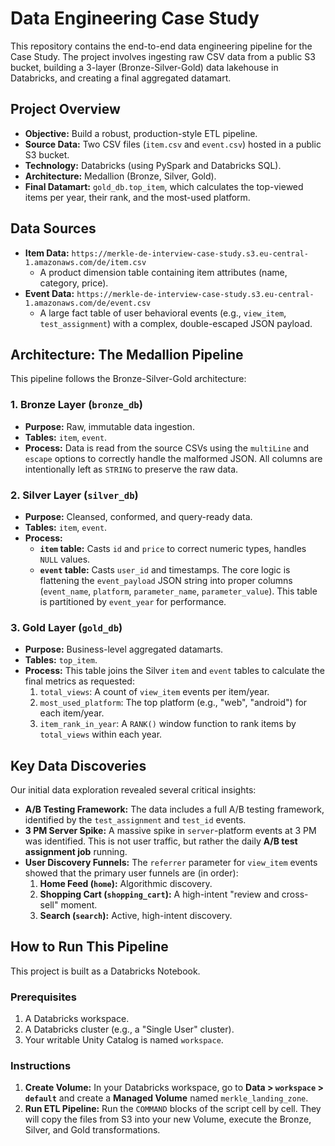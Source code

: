 # Data Engineering Case Study

This repository contains the end-to-end data engineering pipeline for the Case Study. The project involves ingesting raw CSV data from a public S3 bucket, building a 3-layer (Bronze-Silver-Gold) data lakehouse in Databricks, and creating a final aggregated datamart.

## Project Overview

* **Objective:** Build a robust, production-style ETL pipeline.
* **Source Data:** Two CSV files (`item.csv` and `event.csv`) hosted in a public S3 bucket.
* **Technology:** Databricks (using PySpark and Databricks SQL).
* **Architecture:** Medallion (Bronze, Silver, Gold).
* **Final Datamart:** `gold_db.top_item`, which calculates the top-viewed items per year, their rank, and the most-used platform.

## Data Sources

* **Item Data:** `https://merkle-de-interview-case-study.s3.eu-central-1.amazonaws.com/de/item.csv`
    * A product dimension table containing item attributes (name, category, price).
* **Event Data:** `https://merkle-de-interview-case-study.s3.eu-central-1.amazonaws.com/de/event.csv`
    * A large fact table of user behavioral events (e.g., `view_item`, `test_assignment`) with a complex, double-escaped JSON payload.

## Architecture: The Medallion Pipeline

This pipeline follows the Bronze-Silver-Gold architecture:

### 1. Bronze Layer (`bronze_db`)

* **Purpose:** Raw, immutable data ingestion.
* **Tables:** `item`, `event`.
* **Process:** Data is read from the source CSVs using the `multiLine` and `escape` options to correctly handle the malformed JSON. All columns are intentionally left as `STRING` to preserve the raw data.

### 2. Silver Layer (`silver_db`)

* **Purpose:** Cleansed, conformed, and query-ready data.
* **Tables:** `item`, `event`.
* **Process:**
    * **`item` table:** Casts `id` and `price` to correct numeric types, handles `NULL` values.
    * **`event` table:** Casts `user_id` and timestamps. The core logic is flattening the `event_payload` JSON string into proper columns (`event_name`, `platform`, `parameter_name`, `parameter_value`). This table is partitioned by `event_year` for performance.

### 3. Gold Layer (`gold_db`)

* **Purpose:** Business-level aggregated datamarts.
* **Tables:** `top_item`.
* **Process:** This table joins the Silver `item` and `event` tables to calculate the final metrics as requested:
    1.  `total_views`: A count of `view_item` events per item/year.
    2.  `most_used_platform`: The top platform (e.g., "web", "android") for each item/year.
    3.  `item_rank_in_year`: A `RANK()` window function to rank items by `total_views` within each year.

## Key Data Discoveries

Our initial data exploration revealed several critical insights:

* **A/B Testing Framework:** The data includes a full A/B testing framework, identified by the `test_assignment` and `test_id` events.
* **3 PM Server Spike:** A massive spike in `server`-platform events at 3 PM was identified. This is not user traffic, but rather the daily **A/B test assignment job** running.
* **User Discovery Funnels:** The `referrer` parameter for `view_item` events showed that the primary user funnels are (in order):
    1.  **Home Feed (`home`):** Algorithmic discovery.
    2.  **Shopping Cart (`shopping_cart`):** A high-intent "review and cross-sell" moment.
    3.  **Search (`search`):** Active, high-intent discovery.

## How to Run This Pipeline

This project is built as a Databricks Notebook.

### Prerequisites

1.  A Databricks workspace.
2.  A Databricks cluster (e.g., a "Single User" cluster).
3.  Your writable Unity Catalog is named `workspace`.

### Instructions

1.  **Create Volume:** In your Databricks workspace, go to **Data > `workspace` > `default`** and create a **Managed Volume** named `merkle_landing_zone`.
2.  **Run ETL Pipeline:** Run the `COMMAND` blocks of the script cell by cell. They will copy the files from S3 into your new Volume, execute the Bronze, Silver, and Gold transformations.
